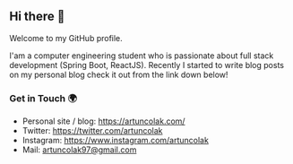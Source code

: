 ## Hi there 👋

Welcome to my GitHub profile.

I'am a computer engineering student who is passionate about full stack development (Spring Boot, ReactJS). Recently I started to write blog posts on my personal blog check it out from the link down below!

### Get in Touch 🌍

- Personal site / blog: https://artuncolak.com/
- Twitter: https://twitter.com/artuncolak
- Instagram: https://www.instagram.com/artuncolak
- Mail: artuncolak97@gmail.com
